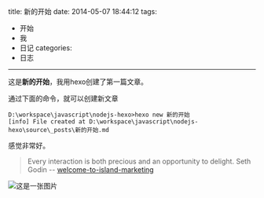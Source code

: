 title: 新的开始
date: 2014-05-07 18:44:12
tags:
- 开始
- 我
- 日记
categories:
- 日志

---

这是**新的开始**，我用hexo创建了第一篇文章。

通过下面的命令，就可以创建新文章
```{bash}
D:\workspace\javascript\nodejs-hexo>hexo new 新的开始
[info] File created at D:\workspace\javascript\nodejs-hexo\source\_posts\新的开始.md
```

感觉非常好。

> Every interaction is both precious and an opportunity to delight.
		Seth Godin -- [welcome-to-island-marketing](http://sethgodin.typepad.com/seths_blog/2009/07/welcome-to-island-marketing.html) 
		
![这是一张图片](http://blog-hexo.qiniudn.com/bear.jpg)